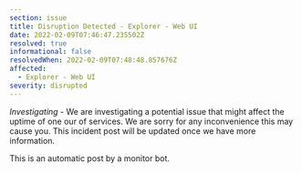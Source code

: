```yaml
---
section: issue
title: Disruption Detected - Explorer - Web UI
date: 2022-02-09T07:46:47.235502Z
resolved: true
informational: false
resolvedWhen: 2022-02-09T07:48:48.857676Z
affected:
  - Explorer - Web UI
severity: disrupted
---
```

*Investigating* - We are investigating a potential issue that might affect the uptime of one our of services. We are sorry for any inconvenience this may cause you. This incident post will be updated once we have more information.

This is an automatic post by a monitor bot.
        